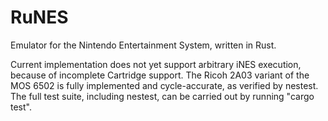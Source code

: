 # RuNES
Emulator for the Nintendo Entertainment System, written in Rust.

Current implementation does not yet support arbitrary iNES execution, because of incomplete Cartridge support.
The Ricoh 2A03 variant of the MOS 6502 is fully implemented and cycle-accurate, as verified by nestest.
The full test suite, including nestest, can be carried out by running "cargo test".
